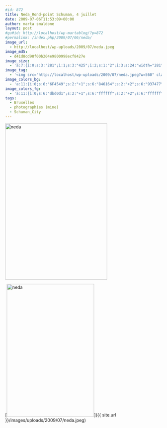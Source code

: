 ```yaml
---
#id: 872
title: Neda_Rond-point Schuman, 4 juillet
date: 2009-07-06T11:53:09+00:00
author: marta smaldone
layout: post
#gu#id: http://localhost/wp-martablog/?p=872
#permalink: /index.php/2009/07/06/neda/
image_url:
  - http://localhost/wp-uploads/2009/07/neda.jpeg
image_md5:
  - d41d8cd98f00b204e9800998ecf8427e
image_size:
  - 'a:7:{i:0;s:3:"281";i:1;s:3:"425";i:2;s:1:"2";i:3;s:24:"width="281" height="425"";s:4:"bits";s:1:"8";s:8:"channels";s:1:"3";s:4:"mime";s:10:"image/jpeg";}'
image_tag:
  - '<img src="http://localhost/wp-uploads/2009/07/neda.jpeg?w=560" class="aligncenter size-full wp-image-871" title="neda"   alt="neda"    />'
image_colors_bg:
  - 'a:11:{i:0;s:6:"6F4549";s:2:"+1";s:6:"846164";s:2:"+2";s:6:"937477";s:2:"+3";s:6:"b8a3a5";s:2:"+4";s:6:"dbd0d1";s:2:"+5";s:6:"f1eded";i:-1;s:6:"5e3b3e";i:-2;s:6:"533437";i:-3;s:6:"382325";i:-4;s:6:"1c1112";i:-5;s:6:"0b0707";}'
image_colors_fg:
  - 'a:11:{i:0;s:6:"dbd0d1";s:2:"+1";s:6:"ffffff";s:2:"+2";s:6:"ffffff";s:2:"+3";s:6:"382325";s:2:"+4";s:6:"6f4549";s:2:"+5";s:6:"6f4549";i:-1;s:6:"dbd0d1";i:-2;s:6:"dbd0d1";i:-3;s:6:"b8a3a5";i:-4;s:6:"b8a3a5";i:-5;s:6:"b8a3a5";}'
tags:
  - Bruxelles
  - photographies (mine)
  - Schuman_City
---
```

<img class="aligncenter wp-image-3900" src="{{ site.url }}/images/uploads/2009/07/neda.jpg" alt="neda" width="328" height="500" srcset="{{ site.url }}/images/uploads/2009/07/neda.jpg 561w, {{ site.url }}/images/uploads/2009/07/neda-197x300.jpg 197w" sizes="(max-width: 328px) 100vw, 328px" />

[<img class="wp-image-871 size-full aligncenter" title="neda" src="{{ site.url }}/images/uploads/2009/07/neda.jpeg" alt="neda" width="281" height="425" srcset="{{ site.url }}/images/uploads/2009/07/neda.jpeg 281w, {{ site.url }}/images/uploads/2009/07/neda-198x300.jpeg 198w" sizes="(max-width: 281px) 100vw, 281px" />]({{ site.url }}/images/uploads/2009/07/neda.jpeg)